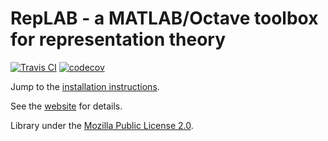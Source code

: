 # RepLAB - a MATLAB/Octave toolbox for representation theory

[![Travis CI](https://travis-ci.com/replab/replab.svg?branch=master)](https://travis-ci.com/replab/replab) [![codecov](https://codecov.io/gh/replab/replab/branch/master/graph/badge.svg)](https://codecov.io/gh/replab/replab)

Jump to the [installation instructions](https://replab.github.io/replab/tutorials/installation.html).

See the [website](https://replab.github.io/replab/) for details.

Library under the [Mozilla Public License 2.0](https://github.com/replab/replab/blob/master/LICENSE).

